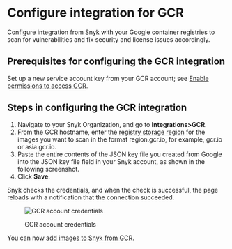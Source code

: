 # Configure integration for GCR

Configure integration from Snyk with your Google container registries to scan for vulnerabilities and fix security and license issues accordingly.

## **Prerequisites for configuring the GCR integration**

Set up a new service account key from your GCR account; see [Enable permissions to access GCR](enable-permissions-to-access-gcr.md).

## **Steps in configuring the GCR integration**

1. Navigate to your Snyk Organization, and go to **Integrations>GCR**.
2. From the GCR hostname, enter the [registry storage region](https://cloud.google.com/container-registry/docs/pushing-and-pulling) for the images you want to scan in the format region.gcr.io, for example, gcr.io or asia.gcr.io.
3. Paste the entire contents of the JSON key file you created from Google into the JSON key file field in your Snyk account, as shown in the following screenshot.
4. Click **Save**.

Snyk checks the credentials, and when the check is successful, the page reloads with a notification that the connection succeeded.

<figure><img src="../../../.gitbook/assets/uuid-47cf04cb-248e-5d0f-d35a-f36fbb624614-en.png" alt="GCR account credentials"><figcaption><p>GCR account credentials</p></figcaption></figure>

You can now [add images to Snyk from GCR](add-images-to-snyk-from-acr.md).
